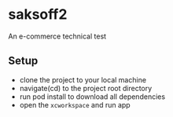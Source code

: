 # saksoff2
An e-commerce technical test

## Setup
- clone the project to your local machine
- navigate(cd) to the project root directory
- run pod install to download all dependencies
- open the `xcworkspace` and run app
